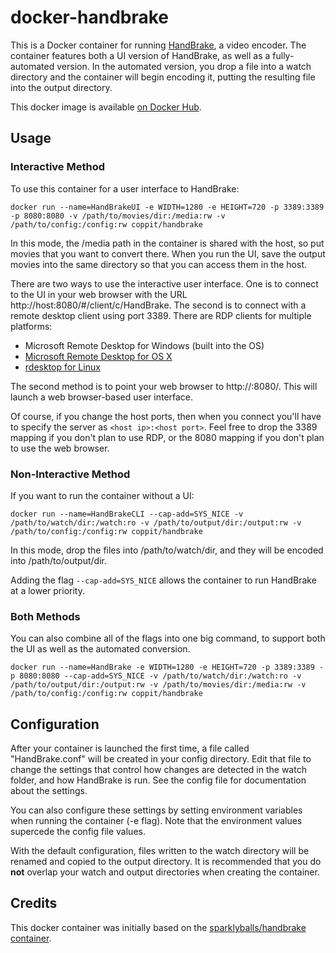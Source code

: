 # docker-handbrake

This is a Docker container for running [HandBrake](https://handbrake.fr/), a video encoder. The container features both a UI version of HandBrake, as well as a fully-automated version. In the automated version, you drop a file into a watch directory and the container will begin encoding it, putting the resulting file into the output directory.

This docker image is available [on Docker Hub](https://hub.docker.com/r/coppit/handbrake/).

## Usage

### Interactive Method

To use this container for a user interface to HandBrake:

`docker run --name=HandBrakeUI -e WIDTH=1280 -e HEIGHT=720 -p 3389:3389 -p 8080:8080 -v /path/to/movies/dir:/media:rw -v /path/to/config:/config:rw coppit/handbrake`

In this mode, the /media path in the container is shared with the host, so put movies that you want to convert there. When you run the UI, save the output movies into the same directory so that you can access them in the host.

There are two ways to use the interactive user interface. One is to connect to the UI in your web browser with the URL http://host:8080/#/client/c/HandBrake. The second is to connect with a remote desktop client using port 3389. There are RDP clients for multiple platforms:

* Microsoft Remote Desktop for Windows (built into the OS)
* [Microsoft Remote Desktop for OS X](https://itunes.apple.com/us/app/microsoft-remote-desktop/id715768417?mt=12)
* [rdesktop for Linux](http://www.rdesktop.org/)

The second method is to point your web browser to http://<your docker host>:8080/. This will launch a web browser-based user interface.

Of course, if you change the host ports, then when you connect you'll have to specify the server as `<host ip>:<host port>`. Feel free to drop the 3389 mapping if you don't plan to use RDP, or the 8080 mapping if you don't plan to use the web browser.  

### Non-Interactive Method

If you want to run the container without a UI:

`docker run --name=HandBrakeCLI --cap-add=SYS_NICE -v /path/to/watch/dir:/watch:ro -v /path/to/output/dir:/output:rw -v /path/to/config:/config:rw coppit/handbrake`

In this mode, drop the files into /path/to/watch/dir, and they will be encoded into /path/to/output/dir.

Adding the flag `--cap-add=SYS_NICE` allows the container to run HandBrake at a lower priority.

### Both Methods

You can also combine all of the flags into one big command, to support both the UI as well as the automated conversion.

`docker run --name=HandBrake -e WIDTH=1280 -e HEIGHT=720 -p 3389:3389 -p 8080:8080 --cap-add=SYS_NICE -v /path/to/watch/dir:/watch:ro -v /path/to/output/dir:/output:rw -v /path/to/movies/dir:/media:rw -v /path/to/config:/config:rw coppit/handbrake`

## Configuration

After your container is launched the first time, a file called "HandBrake.conf" will be created in your config directory. Edit that file to change the settings that control how changes are detected in the watch folder, and how HandBrake is run. See the config file for documentation about the settings.

You can also configure these settings by setting environment variables when running the container (-e flag). Note that the environment values supercede the config file values.

With the default configuration, files written to the watch directory will be renamed and copied to the output directory. It is recommended that you do **not** overlap your watch and output directories when creating the container.

## Credits

This docker container was initially based on the [sparklyballs/handbrake container](https://github.com/sparklyballs/desktop-dockers).

